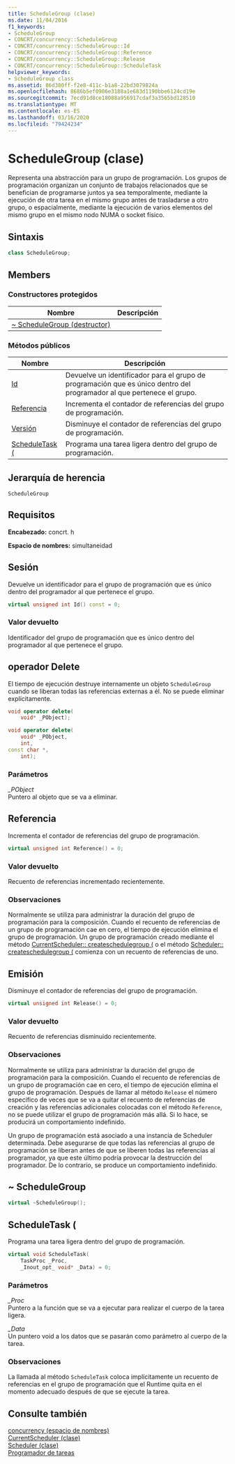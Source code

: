 ```yaml
---
title: ScheduleGroup (clase)
ms.date: 11/04/2016
f1_keywords:
- ScheduleGroup
- CONCRT/concurrency::ScheduleGroup
- CONCRT/concurrency::ScheduleGroup::Id
- CONCRT/concurrency::ScheduleGroup::Reference
- CONCRT/concurrency::ScheduleGroup::Release
- CONCRT/concurrency::ScheduleGroup::ScheduleTask
helpviewer_keywords:
- ScheduleGroup class
ms.assetid: 86d380ff-f2e8-411c-b1a8-22bd3079824a
ms.openlocfilehash: 8686b5ef0906e3188a1e683d1190bbe6124cd19e
ms.sourcegitcommit: 7ecd91d8ce18088a956917cdaf3a3565bd128510
ms.translationtype: MT
ms.contentlocale: es-ES
ms.lasthandoff: 03/16/2020
ms.locfileid: "79424234"
---
```

# <a name="schedulegroup-class"></a>ScheduleGroup (clase)

Representa una abstracción para un grupo de programación. Los grupos de programación organizan un conjunto de trabajos relacionados que se benefician de programarse juntos ya sea temporalmente, mediante la ejecución de otra tarea en el mismo grupo antes de trasladarse a otro grupo, o espacialmente, mediante la ejecución de varios elementos del mismo grupo en el mismo nodo NUMA o socket físico.

## <a name="syntax"></a>Sintaxis

```cpp
class ScheduleGroup;
```

## <a name="members"></a>Members

### <a name="protected-constructors"></a>Constructores protegidos

|Nombre|Descripción|
|----------|-----------------|
|[~ ScheduleGroup (destructor)](#dtor)||

### <a name="public-methods"></a>Métodos públicos

|Nombre|Descripción|
|----------|-----------------|
|[Id](#id)|Devuelve un identificador para el grupo de programación que es único dentro del programador al que pertenece el grupo.|
|[Referencia](#reference)|Incrementa el contador de referencias del grupo de programación.|
|[Versión](#release)|Disminuye el contador de referencias del grupo de programación.|
|[ScheduleTask (](#scheduletask)|Programa una tarea ligera dentro del grupo de programación.|

## <a name="inheritance-hierarchy"></a>Jerarquía de herencia

`ScheduleGroup`

## <a name="requirements"></a>Requisitos

**Encabezado:** concrt. h

**Espacio de nombres:** simultaneidad

## <a name="id"></a>Sesión

Devuelve un identificador para el grupo de programación que es único dentro del programador al que pertenece el grupo.

```cpp
virtual unsigned int Id() const = 0;
```

### <a name="return-value"></a>Valor devuelto

Identificador del grupo de programación que es único dentro del programador al que pertenece el grupo.

## <a name="operator_delete"></a>operador Delete

El tiempo de ejecución destruye internamente un objeto `ScheduleGroup` cuando se liberan todas las referencias externas a él. No se puede eliminar explícitamente.

```cpp
void operator delete(
    void* _PObject);

void operator delete(
    void* _PObject,
    int,
const char *,
    int);
```

### <a name="parameters"></a>Parámetros

*_PObject*<br/>
Puntero al objeto que se va a eliminar.

## <a name="reference"></a>Referencia

Incrementa el contador de referencias del grupo de programación.

```cpp
virtual unsigned int Reference() = 0;
```

### <a name="return-value"></a>Valor devuelto

Recuento de referencias incrementado recientemente.

### <a name="remarks"></a>Observaciones

Normalmente se utiliza para administrar la duración del grupo de programación para la composición. Cuando el recuento de referencias de un grupo de programación cae en cero, el tiempo de ejecución elimina el grupo de programación. Un grupo de programación creado mediante el método [CurrentScheduler:: createschedulegroup (](currentscheduler-class.md#createschedulegroup) o el método [Scheduler:: createschedulegroup (](scheduler-class.md#createschedulegroup) comienza con un recuento de referencias de uno.

## <a name="release"></a>Emisión

Disminuye el contador de referencias del grupo de programación.

```cpp
virtual unsigned int Release() = 0;
```

### <a name="return-value"></a>Valor devuelto

Recuento de referencias disminuido recientemente.

### <a name="remarks"></a>Observaciones

Normalmente se utiliza para administrar la duración del grupo de programación para la composición. Cuando el recuento de referencias de un grupo de programación cae en cero, el tiempo de ejecución elimina el grupo de programación. Después de llamar al método `Release` el número específico de veces que se va a quitar el recuento de referencias de creación y las referencias adicionales colocadas con el método `Reference`, no se puede utilizar el grupo de programación más allá. Si lo hace, se producirá un comportamiento indefinido.

Un grupo de programación está asociado a una instancia de Scheduler determinada. Debe asegurarse de que todas las referencias al grupo de programación se liberan antes de que se liberen todas las referencias al programador, ya que este último podría provocar la destrucción del programador. De lo contrario, se produce un comportamiento indefinido.

## <a name="dtor"></a>~ ScheduleGroup

```cpp
virtual ~ScheduleGroup();
```

## <a name="scheduletask"></a>ScheduleTask (

Programa una tarea ligera dentro del grupo de programación.

```cpp
virtual void ScheduleTask(
    TaskProc _Proc,
    _Inout_opt_ void* _Data) = 0;
```

### <a name="parameters"></a>Parámetros

*_Proc*<br/>
Puntero a la función que se va a ejecutar para realizar el cuerpo de la tarea ligera.

*_Data*<br/>
Un puntero void a los datos que se pasarán como parámetro al cuerpo de la tarea.

### <a name="remarks"></a>Observaciones

La llamada al método `ScheduleTask` coloca implícitamente un recuento de referencias en el grupo de programación que el Runtime quita en el momento adecuado después de que se ejecute la tarea.

## <a name="see-also"></a>Consulte también

[concurrency (espacio de nombres)](concurrency-namespace.md)<br/>
[CurrentScheduler (clase)](currentscheduler-class.md)<br/>
[Scheduler (clase)](scheduler-class.md)<br/>
[Programador de tareas](../../../parallel/concrt/task-scheduler-concurrency-runtime.md)
